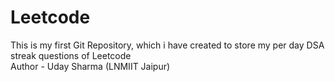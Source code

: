 # Leetcode
This is my first Git Repository, which i have created to store my per day DSA streak questions of Leetcode
<br>
Author - Uday Sharma (LNMIIT Jaipur)
